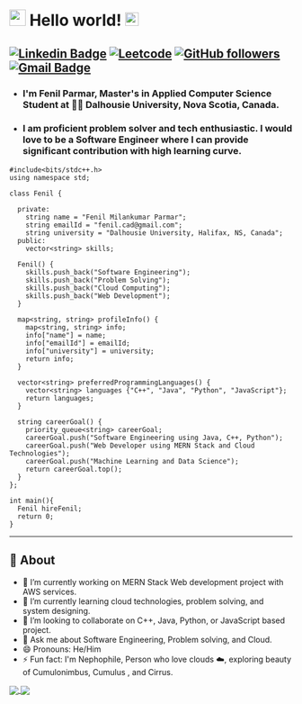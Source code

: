 # <img src="https://github.com/TheDudeThatCode/TheDudeThatCode/blob/master/Assets/Hi.gif" width="29px"> Hello world!&nbsp;<img src="https://github.com/TheDudeThatCode/TheDudeThatCode/blob/master/Assets/Earth.gif" width="24px">

[![Linkedin Badge](https://img.shields.io/badge/-FenilParmar-blue?style=flat-square&logo=Linkedin&logoColor=white&link=https://www.linkedin.com/in/fenilparmar/)](https://www.linkedin.com/in/fenilparmar/) 
[![Leetcode](https://img.shields.io/badge/-FenilParmar-blue?style=flat-square&logo=Leetcode&logoColor=white&link=https://www.linkedin.com/in/fenilparmar/)](https://leetcode.com/fenil_parmar/)
[![GitHub followers](https://img.shields.io/github/followers/11Fenil11?label=Follow&style=social)](https://github.com/11fenil11/?tab=follow)
[![Gmail Badge](https://img.shields.io/badge/-fenil.cad@gmail.com-c14438?style=flat-square&logo=Gmail&logoColor=white&link=mailto:fenil.cad@gmail.com)](mailto:fenil.cad@gmail.com)
---


- ### I'm Fenil Parmar, Master's in Applied Computer Science Student at 👨‍💻 Dalhousie University, Nova Scotia, Canada. 
- ### I am proficient problem solver and tech enthusiastic. I would love to be a Software Engineer where I can provide significant contribution with high learning curve.

```
#include<bits/stdc++.h>
using namespace std;

class Fenil {

  private: 
    string name = "Fenil Milankumar Parmar";
    string emailId = "fenil.cad@gmail.com";
    string university = "Dalhousie University, Halifax, NS, Canada";
  public:  
    vector<string> skills;

  Fenil() {
    skills.push_back("Software Engineering");
    skills.push_back("Problem Solving");
    skills.push_back("Cloud Computing");
    skills.push_back("Web Development");    
  }

  map<string, string> profileInfo() {
    map<string, string> info;
    info["name"] = name;
    info["emailId"] = emailId;
    info["university"] = university;
    return info;
  }

  vector<string> preferredProgrammingLanguages() {
    vector<string> languages {"C++", "Java", "Python", "JavaScript"};
    return languages;
  }

  string careerGoal() {
    priority_queue<string> careerGoal;
    careerGoal.push("Software Engineering using Java, C++, Python");
    careerGoal.push("Web Developer using MERN Stack and Cloud Technologies");
    careerGoal.push("Machine Learning and Data Science");
    return careerGoal.top();
  }
}; 

int main(){
  Fenil hireFenil;
  return 0;
}

```
---
## 🧐 About
- 🔭 I’m currently working on MERN Stack Web development project with AWS services.
- 🌱 I’m currently learning cloud technologies, problem solving, and system designing. 
- 👯 I’m looking to collaborate on C++, Java, Python, or JavaScript based project.
- 💬 Ask me about Software Engineering, Problem solving, and Cloud.
- 😄 Pronouns: He/Him
- ⚡ Fun fact: I'm Nephophile, Person who love clouds ☁️, exploring beauty of Cumulonimbus, Cumulus , and Cirrus.

<!-- ![Fenil's github stats](https://github-readme-stats.vercel.app/api?username=11fenil11&show_icons=true)

[![Top Langs](https://github-readme-stats.vercel.app/api/top-langs/?username=11fenil11&hide=php,Jupyter Notebook,html,glsl,shell,css&layout=compact)](https://github.com/anuraghazra/github-readme-stats) -->

<a href="https://github.com/anuraghazra/github-readme-stats">
  <img align="center" src="https://github-readme-stats.vercel.app/api?username=11fenil11&show_icons=true" />
</a>
<a href="https://github.com/anuraghazra/convoychat">
  <img align="center" src="https://github-readme-stats.vercel.app/api/top-langs/?username=11fenil11&hide=php,jupyter%20notebook,html,glsl,shell,css&layout=compact&langs_count=10" />
</a>
